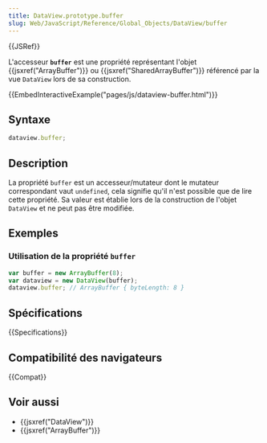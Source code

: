 ```yaml
---
title: DataView.prototype.buffer
slug: Web/JavaScript/Reference/Global_Objects/DataView/buffer
---
```


{{JSRef}}

L'accesseur **`buffer`** est une propriété représentant l'objet {{jsxref("ArrayBuffer")}} ou {{jsxref("SharedArrayBuffer")}} référencé par la vue `DataView` lors de sa construction.

{{EmbedInteractiveExample("pages/js/dataview-buffer.html")}}

## Syntaxe

```js
dataview.buffer;
```

## Description

La propriété `buffer` est un accesseur/mutateur dont le mutateur correspondant vaut `undefined`, cela signifie qu'il n'est possible que de lire cette propriété. Sa valeur est établie lors de la construction de l'objet `DataView` et ne peut pas être modifiée.

## Exemples

### Utilisation de la propriété `buffer`

```js
var buffer = new ArrayBuffer(8);
var dataview = new DataView(buffer);
dataview.buffer; // ArrayBuffer { byteLength: 8 }
```

## Spécifications

{{Specifications}}

## Compatibilité des navigateurs

{{Compat}}

## Voir aussi

- {{jsxref("DataView")}}
- {{jsxref("ArrayBuffer")}}
